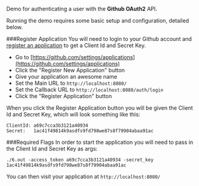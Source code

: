 Demo for authenticating a user with the <b>Github OAuth2</b> API.

Running the demo requires some basic setup and configuration, detailed below.

###Register Application
You will need to login to your Github account and [register an application](https://github.com/settings/applications) to get a Client Id and Secret Key.

* Go to [https://github.com/settings/applications](https://github.com/settings/applications)
* Click the "Register New Application" button
* Give your application an awesome name
* Set the Main URL to `http://localhost:8080/`
* Set the Callback URL to `http://localhost:8080/auth/login`
* Click the "Register Application" button

When you click the Register Application button you will be given the Client Id and Secret Key, which will look something like this:

    ClientId: a69c7cca3b3121a40934
    Secret:   1ac41f49814k9asdfs9fd798we87s8f79904abaa91ac

###Required Flags
In order to start the application you will need to pass in the Client Id and Secret Key as args:

    ./6.out -access_token a69c7cca3b3121a40934 -secret_key 1ac41f49814k9asdfs9fd798we87s8f79904abaa91ac

You can then visit your application at `http://localhost:8080/`
